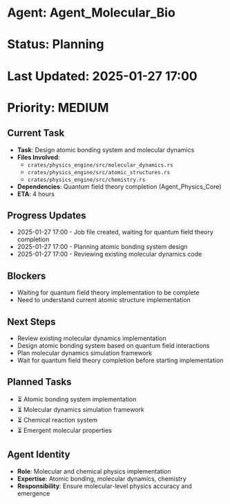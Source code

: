 # Agent: Agent_Molecular_Bio
# Status: Planning
# Last Updated: 2025-01-27 17:00
# Priority: MEDIUM

## Current Task
- **Task**: Design atomic bonding system and molecular dynamics
- **Files Involved**: 
  - `crates/physics_engine/src/molecular_dynamics.rs`
  - `crates/physics_engine/src/atomic_structures.rs`
  - `crates/physics_engine/src/chemistry.rs`
- **Dependencies**: Quantum field theory completion (Agent_Physics_Core)
- **ETA**: 4 hours

## Progress Updates
- 2025-01-27 17:00 - Job file created, waiting for quantum field theory completion
- 2025-01-27 17:00 - Planning atomic bonding system design
- 2025-01-27 17:00 - Reviewing existing molecular dynamics code

## Blockers
- Waiting for quantum field theory implementation to be complete
- Need to understand current atomic structure implementation

## Next Steps
- Review existing molecular dynamics implementation
- Design atomic bonding system based on quantum field interactions
- Plan molecular dynamics simulation framework
- Wait for quantum field theory completion before starting implementation

## Planned Tasks
- ⏳ Atomic bonding system implementation
- ⏳ Molecular dynamics simulation framework
- ⏳ Chemical reaction system
- ⏳ Emergent molecular properties

## Agent Identity
- **Role**: Molecular and chemical physics implementation
- **Expertise**: Atomic bonding, molecular dynamics, chemistry
- **Responsibility**: Ensure molecular-level physics accuracy and emergence 